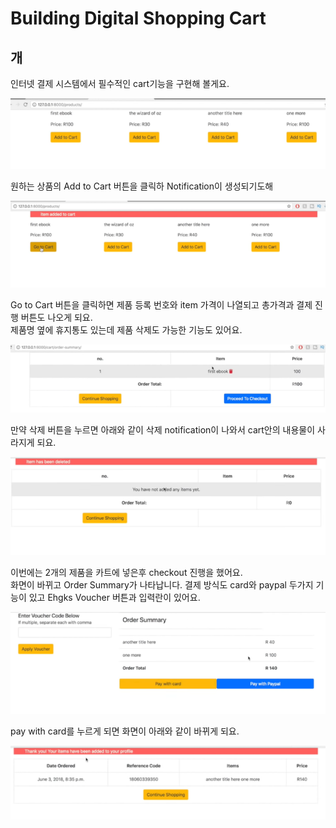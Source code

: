 # Building Digital Shopping Cart

## 개

인터넷 결제 시스템에서 필수적인 cart기능을 구현해 볼게요.

![](../../.gitbook/assets/image%20%28382%29.png)

원하는 상품의 Add to Cart 버튼을 클릭하 Notification이 생성되기도해

![](../../.gitbook/assets/image%20%28393%29.png)

Go to Cart 버튼을 클릭하면 제품 등록 번호와 item 가격이 나열되고 총가격과 결제 진행 버튼도 나오게 되요.   
제품명 옆에 휴지통도 있는데 제품 삭제도 가능한 기능도 있어요. 

![](../../.gitbook/assets/image%20%28377%29.png)

만약 삭제 버튼을 누르면 아래와 같이 삭제 notification이 나와서 cart안의 내용물이 사라지게 되요. 

![](../../.gitbook/assets/image%20%28391%29.png)



이번에는 2개의 제품을 카트에 넣은후 checkout 진행을 했어요.  
화면이 바뀌고 Order Summary가 나타납니다. 결제 방식도 card와 paypal 두가지 기능이 있고 Ehgks Voucher 버튼과 입력란이 있어요.

![](../../.gitbook/assets/image%20%28396%29.png)



pay with card를 누르게 되면 화면이 아래와 같이 바뀌게 되요.

![](../../.gitbook/assets/image%20%28383%29.png)



